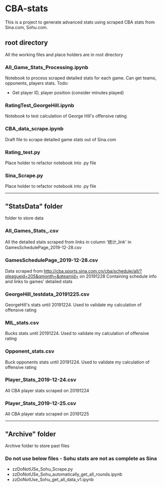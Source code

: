 # CBA-stats

This is a project to generate advanced stats using scraped CBA stats from Sina.com, Sohu.com.

## root directory
All the working files and place holders are in root directory

### All_Game_Stats_Processing.ipynb
Notebook to process scraped detailed stats for each game. Can get teams, opponents, players stats.
Todo:
* Get player ID, player position (consider minutes played)

### RatingTest_GeorgeHill.ipynb
Notebook to test calculation of George Hill's offensive rating

### CBA_data_scrape.ipynb
Draft file to scrape detailed game stats out of Sina.com

### Rating_test.py
Place holder to refactor notebook into .py file

### Sina_Scrape.py
Place holder to refactor notebook into .py file

---

## "StatsData" folder
folder to store data

### All_Games_Stats_.csv
All the detailed stats scraped from links in column '统计_link' in GamesSchedulePage_2019-12-28.csv

### GamesSchedulePage_2019-12-28.csv
Data scraped from http://cba.sports.sina.com.cn/cba/schedule/all/?qleagueid=205&qmonth=&qteamid= on 20191228
Containing schedule info and links to games' detailed stats

### GeorgeHill_testdata_20191225.csv
GeorgeHill's stats until 20191224. Used to validate my calculation of offensive rating

### MIL_stats.csv
Bucks stats until 20191224. Used to validate my calculation of offensive rating

### Opponent_stats.csv	
Buck opponents stats until 20191224. Used to validate my calculation of offensive rating

### Player_Stats_2019-12-24.csv	
All CBA player stats scraped on 20191224

### Player_Stats_2019-12-25.csv
All CBA player stats scraped on 20191225

---

## "Archive" folder
Archive folder to store past files

### Do not use below files - Sohu stats are not as complete as Sina

* zzDoNotUSe_Sohu_Scrape.py
* zzDoNotUSe_Sohu_automatically_get_all_rounds.ipynb
* zzDoNotUse_Sohu_get_all_data_v1.ipynb
